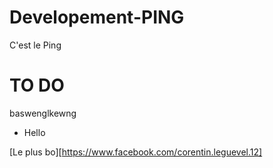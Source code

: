 # Developement-PING

C'est le Ping

# TO DO

baswenglkewng <br/>

- Hello

[Le plus bo][https://www.facebook.com/corentin.leguevel.12]
